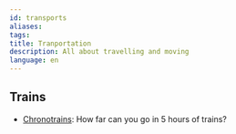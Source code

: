 ```yaml
---
id: transports
aliases: 
tags: 
title: Tranportation
description: All about travelling and moving
language: en
---
```


## Trains

- [Chronotrains](https://www.chronotrains.com/fr): How far can you go in 5 hours of trains?

